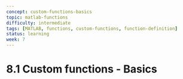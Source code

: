 ```yaml
---
concept: custom-functions-basics
topic: matlab-functions
difficulty: intermediate
tags: [MATLAB, functions, custom-functions, function-definition]
status: learning
week: 7
---
```


# 8.1 Custom functions - Basics